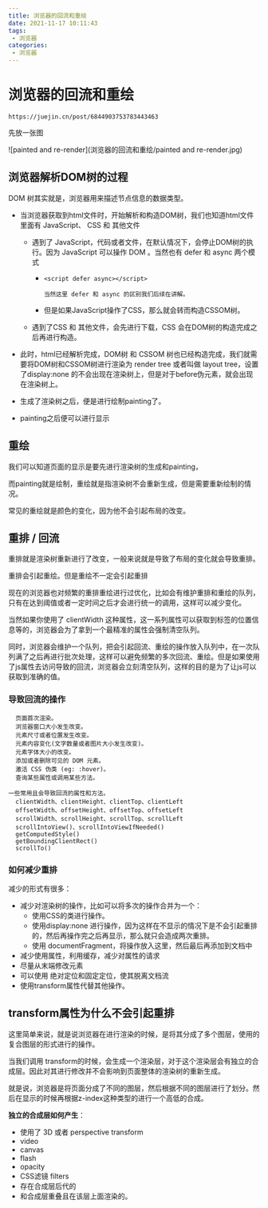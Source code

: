 ```yaml
---
title: 浏览器的回流和重绘
date: 2021-11-17 10:11:43
tags:
 - 浏览器
categories:
 - 浏览器
---
```




#  浏览器的回流和重绘

```
https://juejin.cn/post/6844903753783443463
```

先放一张图

![painted and re-render](浏览器的回流和重绘/painted and re-render.jpg)



## 浏览器解析DOM树的过程
  DOM 树其实就是，浏览器用来描述节点信息的数据类型。

* 当浏览器获取到html文件时，开始解析和构造DOM树，我们也知道html文件里面有 JavaScript、 CSS 和 其他文件

  * 遇到了 JavaScript，代码或者文件，在默认情况下，会停止DOM树的执行。因为 JavaScript 可以操作 DOM 。当然也有 defer 和 async 两个模式 

    * ```
      <script defer async></script>
      
      当然这里 defer 和 async 的区别我们后续在讲解。
      ```

    * 但是如果JavaScript操作了CSS，那么就会转而构造CSSOM树。

  * 遇到了CSS 和 其他文件，会先进行下载，CSS 会在DOM树的构造完成之后再进行构造。

* 此时，html已经解析完成，DOM树 和 CSSOM 树也已经构造完成，我们就需要将DOM树和CSSOM树进行渲染为 render tree 或者叫做 layout tree，设置了display:none 的不会出现在渲染树上，但是对于before伪元素，就会出现在渲染树上。

* 生成了渲染树之后，便是进行绘制painting了。

* painting之后便可以进行显示



## 重绘

我们可以知道页面的显示是要先进行渲染树的生成和painting，

而painting就是绘制，重绘就是指渲染树不会重新生成，但是需要重新绘制的情况。

常见的重绘就是颜色的变化，因为他不会引起布局的改变。



## 重排 / 回流

重排就是渲染树重新进行了改变，一般来说就是导致了布局的变化就会导致重排。

重排会引起重绘。但是重绘不一定会引起重排

现在的浏览器也对频繁的重排重绘进行过优化，比如会有维护重排和重绘的队列，只有在达到阈值或者一定时间之后才会进行统一的调用，这样可以减少变化。

当然如果你使用了 clientWidth 这种属性，这一系列属性可以获取到标签的位置信息等的，浏览器会为了拿到一个最精准的属性会强制清空队列。

同时，浏览器会维护一个队列，把会引起回流、重绘的操作放入队列中，在一次队列满了之后再进行批次处理，这样可以避免频繁的多次回流、重绘。但是如果使用了js属性去访问导致的回流，浏览器会立刻清空队列，这样的目的是为了让js可以获取到准确的值。

### 导致回流的操作

```
  页面首次渲染。
  浏览器窗口大小发生改变。
  元素尺寸或者位置发生改变。
  元素内容变化(文字数量或者图片大小发生改变)。
  元素字体大小的改变。
  添加或者删除可见的 DOM 元素。
  激活 CSS 伪类 (eg: :hover)。
  查询某些属性或调用某些方法。

一些常用且会导致回流的属性和方法。
  clientWidth、clientHeight、clientTop、clientLeft
  offsetWidth、offsetHeight、offsetTop、offsetLeft
  scrollWidth、scrollHeight、scrollTop、scrollLeft
  scrollIntoView()、scrollIntoViewIfNeeded()
  getComputedStyle()
  getBoundingClientRect()
  scrollTo()
```

### 如何减少重排

减少的形式有很多：

* 减少对渲染树的操作，比如可以将多次的操作合并为一个：
  * 使用CSS的类进行操作。
  * 使用display:none 进行操作，因为这样在不显示的情况下是不会引起重排的，然后再操作完之后再显示，那么就只会造成两次重排。
  * 使用 documentFragment，将操作放入这里，然后最后再添加到文档中
* 减少使用属性，利用缓存，减少对属性的请求
* 尽量从末端修改元素
* 可以使用 绝对定位和固定定位，使其脱离文档流
* 使用transform属性代替其他操作。





## transform属性为什么不会引起重排

这里简单来说，就是说浏览器在进行渲染的时候，是将其分成了多个图层，使用的复合图层的形式进行的操作。

当我们调用 transform的时候，会生成一个渲染层，对于这个渲染层会有独立的合成层。因此对其进行修改并不会影响到页面整体的渲染树的重新生成。

就是说，浏览器是将页面分成了不同的图层，然后根据不同的图层进行了划分。然后在显示的时候再根据z-index这种类型的进行一个高低的合成。

**独立的合成层如何产生**：

* 使用了 3D 或者 perspective transform
* video
* canvas
* flash
* opacity
* CSS滤镜 filters
* 存在合成层后代的
* 和合成层重叠且在该层上面渲染的。




